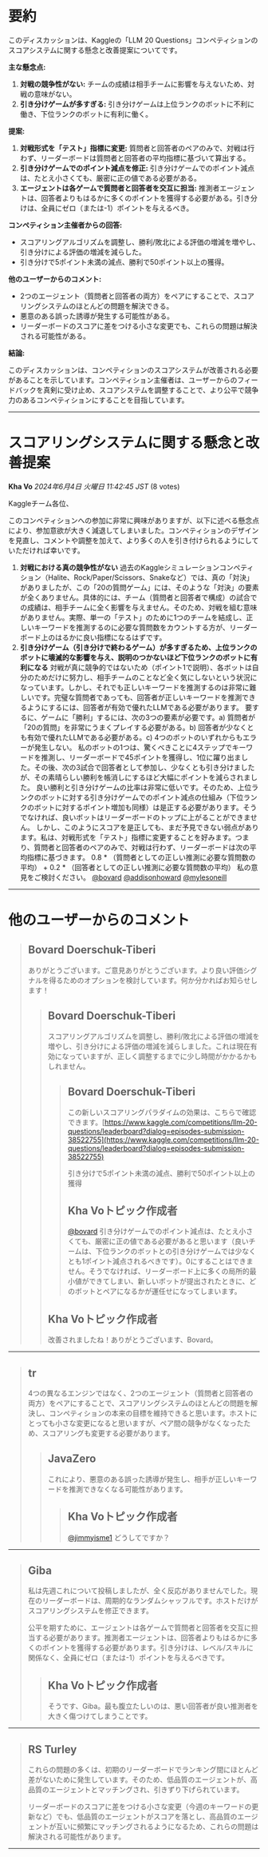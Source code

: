 # 要約 
このディスカッションは、Kaggleの「LLM 20 Questions」コンペティションのスコアシステムに関する懸念と改善提案についてです。

**主な懸念点:**

1. **対戦の競争性がない:** チームの成績は相手チームに影響を与えないため、対戦の意味がない。
2. **引き分けゲームが多すぎる:** 引き分けゲームは上位ランクのボットに不利に働き、下位ランクのボットに有利に働く。

**提案:**

1. **対戦形式を「テスト」指標に変更:** 質問者と回答者のペアのみで、対戦は行わず、リーダーボードは質問者と回答者の平均指標に基づいて算出する。
2. **引き分けゲームでのポイント減点を修正:** 引き分けゲームでのポイント減点は、たとえ小さくても、厳密に正の値である必要がある。
3. **エージェントは各ゲームで質問者と回答者を交互に担当:** 推測者エージェントは、回答者よりもはるかに多くのポイントを獲得する必要がある。引き分けは、全員にゼロ（または-1）ポイントを与えるべき。

**コンペティション主催者からの回答:**

* スコアリングアルゴリズムを調整し、勝利/敗北による評価の増減を増やし、引き分けによる評価の増減を減らした。
* 引き分けで5ポイント未満の減点、勝利で50ポイント以上の獲得。

**他のユーザーからのコメント:**

* 2つのエージェント（質問者と回答者の両方）をペアにすることで、スコアリングシステムのほとんどの問題を解決できる。
* 悪意のある誤った誘導が発生する可能性がある。
* リーダーボードのスコアに差をつける小さな変更でも、これらの問題は解決される可能性がある。

**結論:**

このディスカッションは、コンペティションのスコアシステムが改善される必要があることを示しています。コンペティション主催者は、ユーザーからのフィードバックを真剣に受け止め、スコアシステムを調整することで、より公平で競争力のあるコンペティションにすることを目指しています。


---
# スコアリングシステムに関する懸念と改善提案

**Kha Vo** *2024年6月4日 火曜日 11:42:45 JST* (8 votes)

Kaggleチーム各位、

このコンペティションへの参加に非常に興味がありますが、以下に述べる懸念点により、参加意欲が大きく減退してしまいました。コンペティションのデザインを見直し、コメントや調整を加えて、より多くの人を引き付けられるようにしていただければ幸いです。

1. **対戦における真の競争性がない**
過去のKaggleシミュレーションコンペティション（Halite、Rock/Paper/Scissors、Snakeなど）では、真の「対決」がありましたが、この「20の質問ゲーム」には、そのような「対決」の要素が全くありません。具体的には、チーム（質問者と回答者で構成）の試合での成績は、相手チームに全く影響を与えません。そのため、対戦を組む意味がありません。実際、単一の「テスト」のために1つのチームを結成し、正しいキーワードを推測するのに必要な質問数をカウントする方が、リーダーボード上のはるかに良い指標になるはずです。
2. **引き分けゲーム（引き分けで終わるゲーム）が多すぎるため、上位ランクのボットに壊滅的な影響を与え、説明のつかないほど下位ランクのボットに有利になる**
対戦が真に競争的ではないため（ポイント1で説明）、各ボットは自分のためだけに努力し、相手チームのことなど全く気にしないという状況になっています。しかし、それでも正しいキーワードを推測するのは非常に難しいです。完璧な質問者であっても、回答者が正しいキーワードを推測できるようにするには、回答者が有効で優れたLLMである必要があります。
要するに、ゲームに「勝利」するには、次の3つの要素が必要です。a) 質問者が「20の質問」を非常にうまくプレイする必要がある。b) 回答者が少なくとも有効で優れたLLMである必要がある。c) 4つのボットのいずれからもエラーが発生しない。
私のボットの1つは、驚くべきことに4ステップでキーワードを推測し、リーダーボードで45ポイントを獲得し、1位に躍り出ました。その後、次の3試合で回答者として参加し、少なくとも引き分けましたが、その素晴らしい勝利を帳消しにするほど大幅にポイントを減らされました。
良い勝利と引き分けゲームの比率は非常に低いです。そのため、上位ランクのボットに対する引き分けゲームでのポイント減点の仕組み（下位ランクのボットに対するポイント増加も同様）は是正する必要があります。そうでなければ、良いボットはリーダーボードのトップに上がることができません。
しかし、このようにスコアを是正しても、まだ予見できない弱点があります。私は、対戦形式を「テスト」指標に変更することを好みます。つまり、質問者と回答者のペアのみで、対戦は行わず、リーダーボードは次の平均指標に基づきます。
0.8 * （質問者としての正しい推測に必要な質問数の平均） + 0.2 * （回答者としての正しい推測に必要な質問数の平均）
私の意見をご検討ください。
[@bovard](https://www.kaggle.com/bovard) [@addisonhoward](https://www.kaggle.com/addisonhoward) [@mylesoneill](https://www.kaggle.com/mylesoneill) 
---
# 他のユーザーからのコメント

> ## Bovard Doerschuk-Tiberi
> 
> ありがとうございます。ご意見ありがとうございます。より良い評価シグナルを得るためのオプションを検討しています。何か分かればお知らせします！
> 
> 
> 
> > ## Bovard Doerschuk-Tiberi
> > 
> > スコアリングアルゴリズムを調整し、勝利/敗北による評価の増減を増やし、引き分けによる評価の増減を減らしました。これは現在有効になっていますが、正しく調整するまでに少し時間がかかるかもしれません。
> > 
> > 
> > 
> > > ## Bovard Doerschuk-Tiberi
> > > 
> > > この新しいスコアリングパラダイムの効果は、こちらで確認できます。[https://www.kaggle.com/competitions/llm-20-questions/leaderboard?dialog=episodes-submission-38522755](https://www.kaggle.com/competitions/llm-20-questions/leaderboard?dialog=episodes-submission-38522755)
> > > 
> > > 引き分けで5ポイント未満の減点、勝利で50ポイント以上の獲得
> > > 
> > > 
> > > 
> > > ## Kha Voトピック作成者
> > > 
> > > [@bovard](https://www.kaggle.com/bovard) 引き分けゲームでのポイント減点は、たとえ小さくても、厳密に正の値である必要があると思います（良いチームは、下位ランクのボットとの引き分けゲームでは少なくとも1ポイント減点されるべきです）。0にすることはできません。そうでなければ、リーダーボード上に多くの局所的最小値ができてしまい、新しいボットが提出されたときに、どのボットとペアになるかが運任せになってしまいます。
> > > 
> > > 
> > > 
> > ## Kha Voトピック作成者
> > 
> > 改善されましたね！ありがとうございます、Bovard。
> > 
> > 
> > 
---
> ## tr
> 
> 4つの異なるエンジンではなく、2つのエージェント（質問者と回答者の両方）をペアにすることで、スコアリングシステムのほとんどの問題を解決し、コンペティションの本来の目標を維持できると思います。ホストにとっても小さな変更になると思いますが、ペア間の競争がなくなったため、スコアリングも変更する必要があります。
> 
> 
> 
> > ## JavaZero
> > 
> > これにより、悪意のある誤った誘導が発生し、相手が正しいキーワードを推測できなくなる可能性があります。
> > 
> > 
> > 
> > > ## Kha Voトピック作成者
> > > 
> > > [@jimmyisme1](https://www.kaggle.com/jimmyisme1) どうしてですか？
> > > 
> > > 
> > > 
---
> ## Giba
> 
> 私は先週これについて投稿しましたが、全く反応がありませんでした。現在のリーダーボードは、周期的なランダムシャッフルです。ホストだけがスコアリングシステムを修正できます。
> 
> 公平を期すために、エージェントは各ゲームで質問者と回答者を交互に担当する必要があります。推測者エージェントは、回答者よりもはるかに多くのポイントを獲得する必要があります。引き分けは、レベル/スキルに関係なく、全員にゼロ（または-1）ポイントを与えるべきです。
> 
> 
> 
> > ## Kha Voトピック作成者
> > 
> > そうです、Giba。最も腹立たしいのは、悪い回答者が良い推測者を大きく傷つけてしまうことです。
> > 
> > 
> > 
---
> ## RS Turley
> 
> これらの問題の多くは、初期のリーダーボードでランキング間にほとんど差がないために発生しています。そのため、低品質のエージェントが、高品質のエージェントとマッチングされ、引きずり下げられています。
> 
> リーダーボードのスコアに差をつける小さな変更（今週のキーワードの更新など）でも、低品質のエージェントがスコアを落とし、高品質のエージェントが互いに頻繁にマッチングされるようになるため、これらの問題は解決される可能性があります。
> 
> 
> 
---

